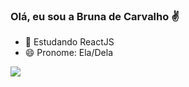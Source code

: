### Olá, eu sou a Bruna de Carvalho ✌️

- 🌱 Estudando ReactJS
- 😄 Pronome: Ela/Dela

<div>
  <a href="https://www.linkedin.com/in/bruna-carvalho-4a18a023a/>
  <img align="center" src="https://github-readme-stats.vercel.app/api/pin/?username=BrunaDeCarvalho&repo=github-readme-stats" />
  <img height: "180em" src= />
</div>
